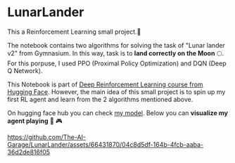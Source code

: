 # LunarLander

This a Reinforcement Learning small project.🤖

The notebook contains two algorithms for solving the task of "Lunar lander v2" from Gymnasium. In this way, task is to **land correctly on the Moon** 🌕. For this porpuse, I used PPO (Proximal Policy Optimization) and DQN (Deep Q Network).

This Notebook is part of [Deep Reinforcement Learning course from Hugging Face](https://huggingface.co/learn/deep-rl-course/unit1/hands-on). However, the main idea of this small project is to spin up my first RL agent and learn from the 2 algorithms mentioned above.

On hugging face hub you can check [my model](https://huggingface.co/cyborcat/LunarLander).
Below you can **visualize my agent playing** 👀 🎮

https://github.com/The-AI-Garage/LunarLander/assets/66431870/04c8d5df-164b-4fcb-aaba-36d2de816f05
